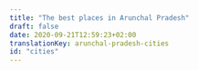 ```yaml
---
title: "The best places in Arunchal Pradesh"
draft: false
date: 2020-09-21T12:59:23+02:00
translationKey: arunchal-pradesh-cities
id: "cities"
---
```

